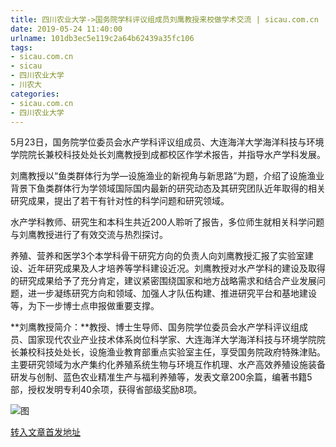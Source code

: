 ```yaml
---
title: 四川农业大学->国务院学科评议组成员刘鹰教授来校做学术交流 | sicau.com.cn
date: 2019-05-24 11:40:00
urlname: 101db3ec5e119c2a64b62439a35fc106
tags: 
- sicau.com.cn
- sicau
- 四川农业大学
- 川农大
categories:
- sicau.com.cn
- 四川农业大学
---
```



5月23日，国务院学位委员会水产学科评议组成员、大连海洋大学海洋科技与环境学院院长兼校科技处处长刘鹰教授到成都校区作学术报告，并指导水产学科发展。

刘鹰教授以“鱼类群体行为学—设施渔业的新视角与新思路”为题，介绍了设施渔业背景下鱼类群体行为学领域国际国内最新的研究动态及其研究团队近年取得的相关研究成果，提出了若干有针对性的科学问题和研究领域。

水产学科教师、研究生和本科生共近200人聆听了报告，多位师生就相关科学问题与刘鹰教授进行了有效交流与热烈探讨。

养殖、营养和医学3个本学科骨干研究方向的负责人向刘鹰教授汇报了实验室建设、近年研究成果及人才培养等学科建设近况。刘鹰教授对水产学科的建设及取得的研究成果给予了充分肯定，建议紧密围绕国家和地方战略需求和结合产业发展问题，进一步凝练研究方向和领域、加强人才队伍构建、推进研究平台和基地建设等，为下一步博士点申报做重要支撑。

**刘鹰教授简介：**教授、博士生导师、国务院学位委员会水产学科评议组成员、国家现代农业产业技术体系岗位科学家、大连海洋大学海洋科技与环境学院院长兼校科技处处长，设施渔业教育部重点实验室主任，享受国务院政府特殊津贴。主要研究领域为水产集约化养殖系统生物与环境互作机理、水产高效养殖设施装备研发与创制、蓝色农业精准生产与福利养殖等，发表文章200余篇，编著书籍5部，授权发明专利40余项，获得省部级奖励8项。



![图](https://news.sicau.edu.cn/__local/C/C1/D4/AF608EA4A7A73EA7A19E47F9F70_C2BCEADA_4045B.jpg)

[转入文章首发地址](https://news.sicau.edu.cn/info/1078/51691.htm)